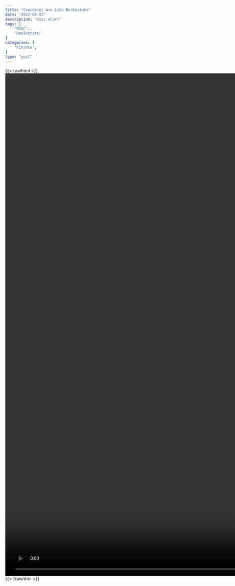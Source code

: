 ```yaml
---
title: "Groceries Are Like Realestate"
date: "2022-04-02"
description: "misc short"
tags: [
    "MISC",
    "Realestate"
]
categories: [
    "Finance",
]
type: "post"
---
```

{{< rawhtml >}}
    <video style="height:40vh;width:auto" overflow="hidden" controls>
        <source src="https://clips.dev00ps.com/MISC/Groceries%20are%20like%20Real%20Estate%20Part%201%20%F0%9F%9B%92%F0%9F%8F%A1%20realestate%20creativefinance%20subjectto%20subto%20pacemorby.mp4" type="video/mp4"> 
    </video>
{{< /rawhtml >}}